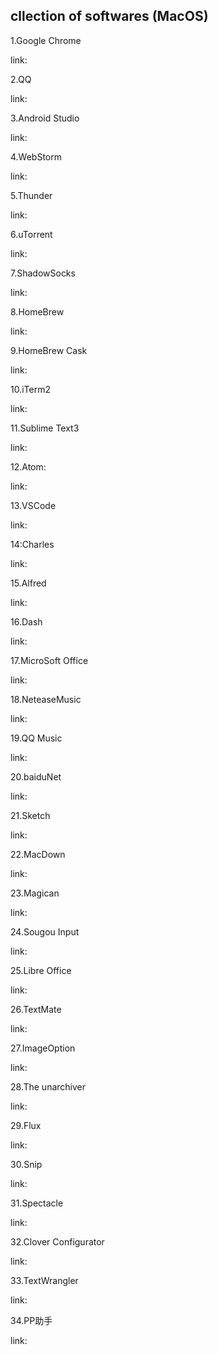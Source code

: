cllection of softwares (MacOS)
---

1.Google Chrome

link:

2.QQ

link:

3.Android Studio

link:

4.WebStorm

link:

5.Thunder

link:

6.uTorrent

link:

7.ShadowSocks

link:

8.HomeBrew

link:

9.HomeBrew Cask

link:

10.iTerm2

link:

11.Sublime Text3

link:

12.Atom:

link:

13.VSCode

link:

14:Charles

link:

15.Alfred

link:

16.Dash

link:

17.MicroSoft Office

link:

18.NeteaseMusic

link:

19.QQ Music

link:

20.baiduNet

link:

21.Sketch

link:

22.MacDown

link:

23.Magican

link:

24.Sougou Input

link:

25.Libre Office

link:

26.TextMate

link:

27.ImageOption

link:

28.The unarchiver

link:

29.Flux

link:

30.Snip

link:

31.Spectacle

link:

32.Clover Configurator

link:

33.TextWrangler

link:

34.PP助手

link:
